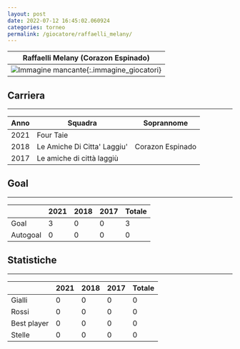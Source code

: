 ```yaml
---
layout: post
date: 2022-07-12 16:45:02.060924
categories: torneo
permalink: /giocatore/raffaelli_melany/
---
```

<link rel='stylesheets' href='./../assets/giocatori.css'>

| Raffaelli Melany (Corazon Espinado) |
|:-----:|
| ![Immagine mancante]('./../../assets/giocatori/raffaelli_melany.png){:.immagine_giocatori} |


## Carriera
----

|Anno|Squadra|Soprannome|
|:---:|---|---|
|2021|Four Taie||
|2018|Le Amiche Di Citta' Laggiu'|Corazon Espinado|
|2017|Le amiche di città laggiù||


## Goal
----

| |2021|2018|2017| Totale |
|---|---|---|---|---|
|Goal|3|0|0|3|
|Autogoal|0|0|0|0|


## Statistiche
----

| |2021|2018|2017| Totale |
|---|---|---|---|---|
|Gialli|0|0|0|0|
|Rossi|0|0|0|0|
|Best player|0|0|0|0|
|Stelle|0|0|0|0|